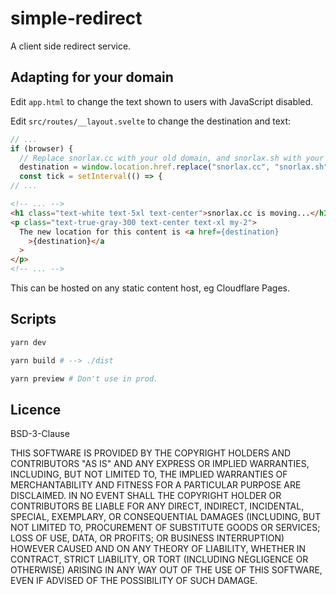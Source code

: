 # simple-redirect


A client side redirect service.

## Adapting for your domain

Edit `app.html` to change the text shown to users with JavaScript disabled.

Edit `src/routes/__layout.svelte` to change the destination and text:

```ts
// ...
if (browser) {
  // Replace snorlax.cc with your old domain, and snorlax.sh with your new domain.
  destination = window.location.href.replace("snorlax.cc", "snorlax.sh");
  const tick = setInterval(() => {
// ...
```

```html
<!-- ... -->
<h1 class="text-white text-5xl text-center">snorlax.cc is moving...</h1>
<p class="text-true-gray-300 text-center text-xl my-2">
  The new location for this content is <a href={destination}
    >{destination}</a
  >
</p>
<!-- ... -->
```

This can be hosted on any static content host, eg Cloudflare Pages.

## Scripts

```bash
yarn dev
```

```bash
yarn build # --> ./dist
```

```bash
yarn preview # Don't use in prod.
```

## Licence

BSD-3-Clause

THIS SOFTWARE IS PROVIDED BY THE COPYRIGHT HOLDERS AND CONTRIBUTORS "AS IS"
AND ANY EXPRESS OR IMPLIED WARRANTIES, INCLUDING, BUT NOT LIMITED TO, THE
IMPLIED WARRANTIES OF MERCHANTABILITY AND FITNESS FOR A PARTICULAR PURPOSE ARE
DISCLAIMED. IN NO EVENT SHALL THE COPYRIGHT HOLDER OR CONTRIBUTORS BE LIABLE
FOR ANY DIRECT, INDIRECT, INCIDENTAL, SPECIAL, EXEMPLARY, OR CONSEQUENTIAL
DAMAGES (INCLUDING, BUT NOT LIMITED TO, PROCUREMENT OF SUBSTITUTE GOODS OR
SERVICES; LOSS OF USE, DATA, OR PROFITS; OR BUSINESS INTERRUPTION) HOWEVER
CAUSED AND ON ANY THEORY OF LIABILITY, WHETHER IN CONTRACT, STRICT LIABILITY,
OR TORT (INCLUDING NEGLIGENCE OR OTHERWISE) ARISING IN ANY WAY OUT OF THE USE
OF THIS SOFTWARE, EVEN IF ADVISED OF THE POSSIBILITY OF SUCH DAMAGE.
